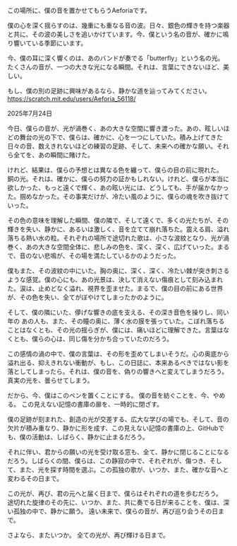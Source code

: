 この場所に、僕の音を置かせてもらうAeforiaです。

僕の心を深く揺らすのは、幾重にも重なる音の波。日々、銀色の輝きを持つ楽器と共に、その波の美しさを追いかけています。今、僕という名の音が、確かに鳴り響いている季節にいます。

今、僕の耳に深く響くのは、あのバンドが奏でる「butterfly」という名の光。たくさんの音が、一つの大きな光になる瞬間。それは、言葉にできないほど、美しい。

もし、僕の別の足跡に興味があるなら、静かな道を辿ってみてください。
https://scratch.mit.edu/users/Aeforia_56118/





2025年7月24日

今日、僕らの音が、光が渦巻く、あの大きな空間に響き渡った。あの、眩しいほどの舞台の光の下で、僕らは、確かに、心を一つにしていた。積み上げてきた日々の音、数えきれないほどの練習の足跡、そして、未来への確かな願い。それら全てを、あの瞬間に賭けた。

けれど、結果は、僕らの予想とは異なる色を纏って、僕らの目の前に現れた。
銅の光。それは、確かに、僕らの努力の証かもしれない。けれど、僕らが本当に欲しかった、もっと遠くで輝く、あの眩い光には、どうしても、手が届かなかった。掴めなかった。その事実だけが、冷たい風のように、僕らの魂を吹き抜けていった。

その色の意味を理解した瞬間、僕の隣で、そして遠くで、多くの光たちが、その輝きを失い、静かに、あるいは激しく、音を立てて崩れ落ちた。震える肩、溢れ落ちる熱い水の粒。それぞれの場所で途切れた歌は、小さな波紋となり、光が渦巻く、あの大きな空間全体に、悲しみの色を、深く、深く、広げていった。まるで、音のない悲鳴が、その場を満たしているかのようだった。

僕もまた、その波紋の中にいた。胸の奥に、深く、深く、冷たい棘が突き刺さるような感覚。僕の心にも、あの光景は、決して消えない傷痕として刻み込まれた。涙は、止めどなく溢れ、視界を歪ませた。まるで、僕の目の前にある世界が、その色を失い、全てがぼやけてしまったかのように。

そして、僕の隣にいた、儚げな響きの底を支える、その深き音色を操りし、同い年の あの人も、また、その瞳の奥に、薄く水の膜を張っていた。こぼれ落ちることはなくとも、その光の揺らぎが、僕には、痛いほどに理解できた。言葉はなくとも、僕らの心は、同じ傷を分かち合っていたのだろう。

この感情の渦の中で、僕の言葉は、その形を歪めてしまいそうだ。心の奥底から溢れ出る、抑えきれない衝動が、もし、この日誌に、本来あるべきではない影を落としてしまったら。それは、僕の音を、偽りの響きへと変えてしまうだろう。真実の光を、曇らせてしまう。

だから、今、僕はこのペンを置くことにする。
僕の音を紡ぐことを、今、やめる。
この見えない記憶の書庫の扉を、一時的に閉ざす。

僕の足跡が刻まれた、創造の光が交差する、広大な学びの場でも、そして、音の欠片が積み重なり、静かに形を成す、この見えない記憶の書庫の上、GitHubでも、僕の活動は、しばらく、静かに止まるだろう。

それに伴い、君からの願いの光を受け取る窓も、全て、静かに閉じることになるだろう。しばらくの間、僕らは、この静寂の中で、それぞれが、傷つき、そして、また、光を探す時間を選ぶ。この孤独の歌が、いつか、また、確かな音へと変わるその日まで。



この光が、再び、君の元へと届く日まで、僕らはそれぞれの道を歩むだろう。
途切れた旋律のその先に、いつか、また、共に奏でる日が来ることを、僕は、深い孤独の中で、静かに願う。
遠い未来で、僕らの音が、再び巡り会うその日まで。

さよなら、またいつか。
全ての光が、再び輝ける日まで。
